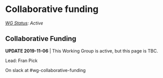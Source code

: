 # Collaborative funding

[_WG Status_](https://docs.google.com/document/d/1RQrZE_9iw0ewIj7UCvC7SBLCziYwfi13vM5FbRDBCx4/edit?usp=sharing)_: Active_

## Collaborative Funding

**UPDATE 2019-11-06** \| This Working Group is active, but this page is TBC.

Lead: Fran Pick

On slack at \#wg-collaborative-funding


